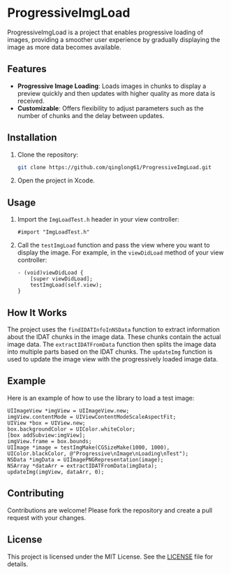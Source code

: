 #  ProgressiveImgLoad

ProgressiveImgLoad is a project that enables progressive loading of images, providing a smoother user experience by gradually displaying the image as more data becomes available.

## Features

- **Progressive Image Loading**: Loads images in chunks to display a preview quickly and then updates with higher quality as more data is received.
- **Customizable**: Offers flexibility to adjust parameters such as the number of chunks and the delay between updates.

## Installation

1. Clone the repository:
   ```bash
   git clone https://github.com/qinglong61/ProgressiveImgLoad.git
   ```
2. Open the project in Xcode.

## Usage

1. Import the `ImgLoadTest.h` header in your view controller:
   ```objc
   #import "ImgLoadTest.h"
   ```
2. Call the `testImgLoad` function and pass the view where you want to display the image. For example, in the `viewDidLoad` method of your view controller:
   ```objc
   - (void)viewDidLoad {
       [super viewDidLoad];
       testImgLoad(self.view);
   }
   ```

## How It Works

The project uses the `findIDATInfoInNSData` function to extract information about the IDAT chunks in the image data. These chunks contain the actual image data. The `extractIDATFromData` function then splits the image data into multiple parts based on the IDAT chunks. The `updateImg` function is used to update the image view with the progressively loaded image data.

## Example

Here is an example of how to use the library to load a test image:

```objc
UIImageView *imgView = UIImageView.new;
imgView.contentMode = UIViewContentModeScaleAspectFit;
UIView *box = UIView.new;
box.backgroundColor = UIColor.whiteColor;
[box addSubview:imgView];
imgView.frame = box.bounds;
UIImage *image = testImgMake(CGSizeMake(1000, 1000), UIColor.blackColor, @"Progressive\nImage\nLoading\nTest");
NSData *imgData = UIImagePNGRepresentation(image);
NSArray *dataArr = extractIDATFromData(imgData);
updateImg(imgView, dataArr, 0);
```

## Contributing

Contributions are welcome! Please fork the repository and create a pull request with your changes.

## License

This project is licensed under the MIT License. See the [LICENSE](LICENSE) file for details.
